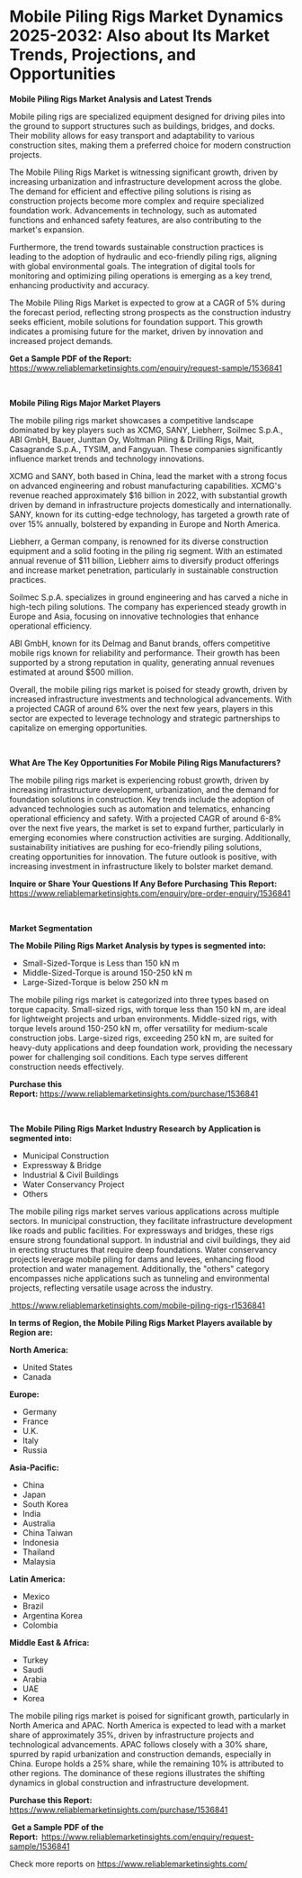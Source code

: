 <p><h1>Mobile Piling Rigs Market Dynamics 2025-2032: Also about Its Market Trends, Projections, and Opportunities</h1></p><p><strong>Mobile Piling Rigs Market Analysis and Latest Trends</strong></p>
<p><p>Mobile piling rigs are specialized equipment designed for driving piles into the ground to support structures such as buildings, bridges, and docks. Their mobility allows for easy transport and adaptability to various construction sites, making them a preferred choice for modern construction projects.</p><p>The Mobile Piling Rigs Market is witnessing significant growth, driven by increasing urbanization and infrastructure development across the globe. The demand for efficient and effective piling solutions is rising as construction projects become more complex and require specialized foundation work. Advancements in technology, such as automated functions and enhanced safety features, are also contributing to the market's expansion.</p><p>Furthermore, the trend towards sustainable construction practices is leading to the adoption of hydraulic and eco-friendly piling rigs, aligning with global environmental goals. The integration of digital tools for monitoring and optimizing piling operations is emerging as a key trend, enhancing productivity and accuracy.</p><p>The Mobile Piling Rigs Market is expected to grow at a CAGR of 5% during the forecast period, reflecting strong prospects as the construction industry seeks efficient, mobile solutions for foundation support. This growth indicates a promising future for the market, driven by innovation and increased project demands.</p></p>
<p><strong>Get a Sample PDF of the Report:&nbsp;</strong> <a href="https://www.reliablemarketinsights.com/enquiry/request-sample/1536841?utm_campaign=3031&utm_medium=2&utm_source=Github&utm_content=ia&utm_term=11042025&utm_id=mobile-piling-rigs">https://www.reliablemarketinsights.com/enquiry/request-sample/1536841</a></p>
<p>&nbsp;</p>
<p><strong>Mobile Piling Rigs Major Market Players</strong></p>
<p><p>The mobile piling rigs market showcases a competitive landscape dominated by key players such as XCMG, SANY, Liebherr, Soilmec S.p.A., ABI GmbH, Bauer, Junttan Oy, Woltman Piling & Drilling Rigs, Mait, Casagrande S.p.A., TYSIM, and Fangyuan. These companies significantly influence market trends and technology innovations.</p><p>XCMG and SANY, both based in China, lead the market with a strong focus on advanced engineering and robust manufacturing capabilities. XCMG's revenue reached approximately $16 billion in 2022, with substantial growth driven by demand in infrastructure projects domestically and internationally. SANY, known for its cutting-edge technology, has targeted a growth rate of over 15% annually, bolstered by expanding in Europe and North America.</p><p>Liebherr, a German company, is renowned for its diverse construction equipment and a solid footing in the piling rig segment. With an estimated annual revenue of $11 billion, Liebherr aims to diversify product offerings and increase market penetration, particularly in sustainable construction practices.</p><p>Soilmec S.p.A. specializes in ground engineering and has carved a niche in high-tech piling solutions. The company has experienced steady growth in Europe and Asia, focusing on innovative technologies that enhance operational efficiency.</p><p>ABI GmbH, known for its Delmag and Banut brands, offers competitive mobile rigs known for reliability and performance. Their growth has been supported by a strong reputation in quality, generating annual revenues estimated at around $500 million.</p><p>Overall, the mobile piling rigs market is poised for steady growth, driven by increased infrastructure investments and technological advancements. With a projected CAGR of around 6% over the next few years, players in this sector are expected to leverage technology and strategic partnerships to capitalize on emerging opportunities.</p></p>
<p>&nbsp;</p>
<p><strong>What Are The Key Opportunities For Mobile Piling Rigs Manufacturers?</strong></p>
<p><p>The mobile piling rigs market is experiencing robust growth, driven by increasing infrastructure development, urbanization, and the demand for foundation solutions in construction. Key trends include the adoption of advanced technologies such as automation and telematics, enhancing operational efficiency and safety. With a projected CAGR of around 6-8% over the next five years, the market is set to expand further, particularly in emerging economies where construction activities are surging. Additionally, sustainability initiatives are pushing for eco-friendly piling solutions, creating opportunities for innovation. The future outlook is positive, with increasing investment in infrastructure likely to bolster market demand.</p></p>
<p><strong>Inquire or Share Your Questions If Any Before Purchasing This Report:</strong> <a href="https://www.reliablemarketinsights.com/enquiry/pre-order-enquiry/1536841?utm_campaign=3031&utm_medium=2&utm_source=Github&utm_content=ia&utm_term=11042025&utm_id=mobile-piling-rigs">https://www.reliablemarketinsights.com/enquiry/pre-order-enquiry/1536841</a></p>
<p>&nbsp;</p>
<p><strong>Market Segmentation</strong></p>
<p><strong>The Mobile Piling Rigs Market Analysis by types is segmented into:</strong></p>
<p><ul><li>Small-Sized-Torque is Less than 150 kN m</li><li>Middle-Sized-Torque is around 150-250 kN m</li><li>Large-Sized-Torque is below 250 kN m</li></ul></p>
<p><p>The mobile piling rigs market is categorized into three types based on torque capacity. Small-sized rigs, with torque less than 150 kN m, are ideal for lightweight projects and urban environments. Middle-sized rigs, with torque levels around 150-250 kN m, offer versatility for medium-scale construction jobs. Large-sized rigs, exceeding 250 kN m, are suited for heavy-duty applications and deep foundation work, providing the necessary power for challenging soil conditions. Each type serves different construction needs effectively.</p></p>
<p><strong>Purchase this Report:&nbsp;</strong><a href="https://www.reliablemarketinsights.com/purchase/1536841?utm_campaign=3031&utm_medium=2&utm_source=Github&utm_content=ia&utm_term=11042025&utm_id=mobile-piling-rigs">https://www.reliablemarketinsights.com/purchase/1536841</a></p>
<p>&nbsp;</p>
<p><strong>The Mobile Piling Rigs Market Industry Research by Application is segmented into:</strong></p>
<p><ul><li>Municipal Construction</li><li>Expressway & Bridge</li><li>Industrial & Civil Buildings</li><li>Water Conservancy Project</li><li>Others</li></ul></p>
<p><p>The mobile piling rigs market serves various applications across multiple sectors. In municipal construction, they facilitate infrastructure development like roads and public facilities. For expressways and bridges, these rigs ensure strong foundational support. In industrial and civil buildings, they aid in erecting structures that require deep foundations. Water conservancy projects leverage mobile piling for dams and levees, enhancing flood protection and water management. Additionally, the "others" category encompasses niche applications such as tunneling and environmental projects, reflecting versatile usage across the industry.</p></p>
<p><a href="https://www.reliablemarketinsights.com/mobile-piling-rigs-r1536841?utm_campaign=3031&utm_medium=2&utm_source=Github&utm_content=ia&utm_term=11042025&utm_id=mobile-piling-rigs">&nbsp;https://www.reliablemarketinsights.com/mobile-piling-rigs-r1536841</a></p>
<p><strong>In terms of Region, the Mobile Piling Rigs Market Players available by Region are:</strong></p>
<p>
    <p> <strong> North America: </strong>
        <ul>
            <li>United States</li>
            <li>Canada</li>
        </ul>
        </p> 
    <p> <strong> Europe: </strong>
        <ul>
            <li>Germany</li>
            <li>France</li>
            <li>U.K.</li>
            <li>Italy</li>
            <li>Russia</li>
        </ul>
        </p> 
    <p> <strong> Asia-Pacific: </strong>
        <ul>
            <li>China</li>
            <li>Japan</li>
            <li>South Korea</li>
            <li>India</li>
            <li>Australia</li>
            <li>China Taiwan</li>
            <li>Indonesia</li>
            <li>Thailand</li>
            <li>Malaysia</li>
        </ul>
        </p> 
    <p> <strong> Latin America: </strong>
        <ul>
            <li>Mexico</li>
            <li>Brazil</li>
            <li>Argentina Korea</li>
            <li>Colombia</li>
        </ul>
        </p> 
    <p> <strong> Middle East & Africa: </strong>
        <ul>
            <li>Turkey</li>
            <li>Saudi</li>
            <li>Arabia</li>
            <li>UAE</li>
            <li>Korea</li>
        </ul>
    </p>
    </p>
<p><p>The mobile piling rigs market is poised for significant growth, particularly in North America and APAC. North America is expected to lead with a market share of approximately 35%, driven by infrastructure projects and technological advancements. APAC follows closely with a 30% share, spurred by rapid urbanization and construction demands, especially in China. Europe holds a 25% share, while the remaining 10% is attributed to other regions. The dominance of these regions illustrates the shifting dynamics in global construction and infrastructure development.</p></p>
<p><strong>Purchase this Report: </strong><a href="https://www.reliablemarketinsights.com/purchase/1536841?utm_campaign=3031&utm_medium=2&utm_source=Github&utm_content=ia&utm_term=11042025&utm_id=mobile-piling-rigs">https://www.reliablemarketinsights.com/purchase/1536841</a></p>
<p>&nbsp;<strong>Get a Sample PDF of the Report:&nbsp;&nbsp;</strong><a href="https://www.reliablemarketinsights.com/enquiry/request-sample/1536841?utm_campaign=3031&utm_medium=2&utm_source=Github&utm_content=ia&utm_term=11042025&utm_id=mobile-piling-rigs">https://www.reliablemarketinsights.com/enquiry/request-sample/1536841</a></p>
<p><strong></strong></p>
<p>Check more reports on <a href="https://www.reliablemarketinsights.com/?utm_campaign=3031&utm_medium=2&utm_source=Github&utm_content=ia&utm_term=11042025&utm_id=mobile-piling-rigs">https://www.reliablemarketinsights.com/</a></p>